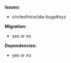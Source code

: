 **Issues:** 
- circleofnice/ida-bugs#xyz

**Migration:**
- yes or no

 **Dependencies:**
- yes or no
